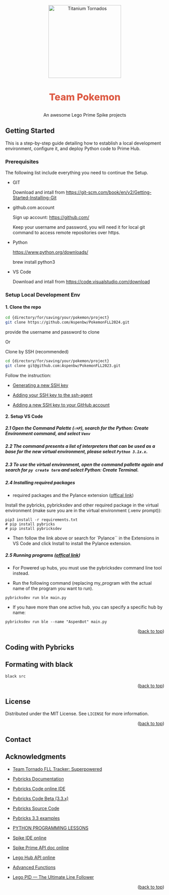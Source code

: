 <a name="readme-top"></a>

<!-- PROJECT LOGO -->
<div align="center" style="padding: 0; margin: 0;">
  <a href="https://github.com/austinbwang/FLL2025">
    <img src="images/#" alt="Titanium Tornados" height="230">
  </a>
  <h3 style="color:#dd5a44;font-size:30px;font-weight:780">Team Pokemon</h3>
  <p>
    An awesome Lego Prime Spike projects
    <br />
  </p>
</div>

<!-- GETTING STARTED -->
## Getting Started

This is a step-by-step guide detailing how to establish a local development environment, configure it, and deploy Python code to Prime Hub.

### Prerequisites

The following list include everything you need to continue the Setup.
* GIT

    Download and intall from https://git-scm.com/book/en/v2/Getting-Started-Installing-Git

* github.com account

    Sign up account: https://github.com/

    Keep your username and password, you will need it for local git command to access remote repositories over https.

* Python

    https://www.python.org/downloads/

    brew install python3

* VS Code

    Download and intall from https://code.visualstudio.com/download



### Setup Local Development Env

#### 1. Clone the repo

   ```sh
   cd {directory/for/saving/your/pokemon/project}
   git clone https://github.com/Aspenbw/PokemonFLL2024.git
   ```
   provide the username and password to clone

  Or

  Clone by SSH (recommended)

   ```sh
   cd {directory/for/saving/your/pokemon/project}
   git clone git@github.com:Aspenbw/PokemonFLL2023.git
   ```

  Follow the instruction:
  - [Generating a new SSH key](https://docs.github.com/en/authentication/connecting-to-github-with-ssh/generating-a-new-ssh-key-and-adding-it-to-the-ssh-agent#generating-a-new-ssh-key)

  - [Adding your SSH key to the ssh-agent](https://docs.github.com/en/authentication/connecting-to-github-with-ssh/generating-a-new-ssh-key-and-adding-it-to-the-ssh-agent#adding-your-ssh-key-to-the-ssh-agent)

  - [Adding a new SSH key to your GitHub account](https://docs.github.com/en/authentication/connecting-to-github-with-ssh/adding-a-new-ssh-key-to-your-github-account)

#### 2. Setup VS Code

##### 2.1  Open the Command Palette (`⇧⌘P`), search for the Python: Create Environment command, and select `Venv`

##### 2.2  The command presents a list of interpreters that can be used as a base for the new virtual environment, please select `Python 3.1x.x`.

##### 2.3  To use the virtual environment, open the command pallette again and search for `py create term` and select Python: Create Terminal.

##### 2.4  Installing required packages

- required packages and the Pylance extension ([offical link](https://pybricks.com/projects/tutorials/dev/tools/vscode/#installing-python-and-the-pylance-extension))

Install the pybricks, pybricksdev and other required package in the virtual environment (make sure you are in the virtual environment (.venv prompt)):
`````shell
pip3 install -r requirements.txt
# pip install pybricks
# pip install pybricksdev
`````

- Then follow the link above or search for `Pylance`` in the Extensions in VS Code and click Install to install the Pylance extension.


##### 2.5  Running programs ([offical link](https://pybricks.com/projects/tutorials/dev/tools/vscode/#downloading-and-running-programs))

- For Powered up hubs, you must use the pybricksdev command line tool instead.

- Run the following command (replacing my_program with the actual name of the program you want to run).
`````shell
pybricksdev run ble main.py
`````
- If you have more than one active hub, you can specify a specific hub by name:

`````shell
pybricksdev run ble --name "AspenBot" main.py
````````






<p align="right">(<a href="#readme-top">back to top</a>)</p>

## Coding with Pybricks

## Formating with black
`````shell
black src
````````







<p align="right">(<a href="#readme-top">back to top</a>)</p>

<!-- LICENSE -->
## License

Distributed under the MIT License. See `LICENSE` for more information.

<p align="right">(<a href="#readme-top">back to top</a>)</p>

<!-- CONTACT -->
## Contact

<!-- Your Name - [@your_twitter](https://twitter.com/your_username) - email@example.com

Project Link: [https://github.com/your_username/repo_name](https://github.com/your_username/repo_name)

<p align="right">(<a href="#readme-top">back to top</a>)</p> -->



<!-- ACKNOWLEDGMENTS -->
## Acknowledgments

<!-- Use this space to list resources you find helpful and would like to give credit to. I've included a few of my favorites to kick things off!-->

* [Team Tornado FLL Tracker: Superpowered](https://coda.io/d/Tornado-2023_d9vY0DHbz5U/About-Tornado_suO00#_luXc_)
* [Pybricks Documentation](https://docs.pybricks.com/en/latest/)
* [Pybricks Code online IDE](https://code.pybricks.com/)
* [Pybricks Code Beta (3.3.x)](https://beta.pybricks.com/)
* [Pybricks Source Code](https://github.com/pybricks)

* [Pybricks 3.3 examples](https://github.com/FLL-Team-24277/Master-Program-Fall-2023)
* [PYTHON PROGRAMMING LESSONS](https://primelessons.org/en/PyLessons.html)
* [Spike IDE online](https://spike.legoeducation.com/#/prime/project)
* [Spike Prime API doc online](https://sanjay.seshan.org/spikeprime-tools/spike.html)
* [Lego Hub API online](https://lego.github.io/MINDSTORMS-Robot-Inventor-hub-API/index.html)
* [Advanced Functions](https://github.com/azzieg/mindstorms-inventor/tree/main/word_blocks)

* [Lego PID — The Ultimate Line Follower](https://medium.com/kidstronics/lego-pid-the-ultimate-line-follower-45d4e517572b)


<p align="right">(<a href="#readme-top">back to top</a>)</p> 

